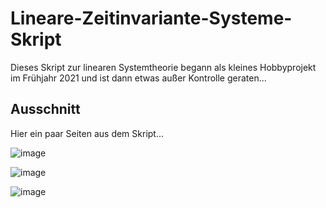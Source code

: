 # Lineare-Zeitinvariante-Systeme-Skript
Dieses Skript zur linearen Systemtheorie begann als kleines Hobbyprojekt im Frühjahr 2021 und ist dann etwas außer Kontrolle geraten...

## Ausschnitt

Hier ein paar Seiten aus dem Skript...

![image](https://user-images.githubusercontent.com/105657697/212685392-e1becf23-c1f0-4e44-8d74-508ad8ae414f.png)

![image](https://user-images.githubusercontent.com/105657697/212685867-e4e280dc-14bf-45b2-9f2e-7762c3c946c5.png)

![image](https://user-images.githubusercontent.com/105657697/212685720-2c34ea80-8171-48e5-b90c-aed56914978c.png)

